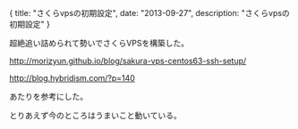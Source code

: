 {
  title: "さくらvpsの初期設定",
  date: "2013-09-27",
  description: "さくらvpsの初期設定"
}

超絶追い詰められて勢いでさくらVPSを構築した。

http://morizyun.github.io/blog/sakura-vps-centos63-ssh-setup/

http://blog.hybridism.com/?p=140

あたりを参考にした。

とりあえず今のところはうまいこと動いている。
